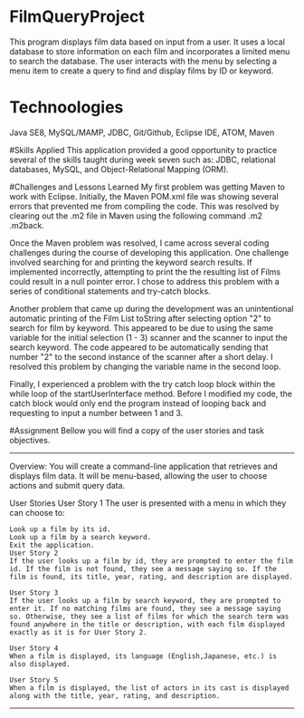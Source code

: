 # FilmQueryProject
This program displays film data based on input from a user.  It uses a local database to store information on each film and incorporates a limited menu to search the database.  The user interacts with the menu by selecting a menu item to create a query to find and display films by ID or keyword.

# Technoologies
Java SE8, MySQL/MAMP, JDBC, Git/Github, Eclipse IDE, ATOM, Maven

#Skills Applied
This application provided a good opportunity to practice several of the skills taught during week seven such as: JDBC, relational databases, MySQL, and Object-Relational Mapping (ORM).

#Challenges and Lessons Learned
My first problem was getting Maven to work with Eclipse. Initially, the Maven POM.xml file was showing several errors that prevented me from compiling the code.  This was resolved by clearing out the .m2 file in Maven using the following command .m2 .m2back.

Once the Maven problem was resolved, I came across several coding challenges during the course of developing this application.  One challenge involved searching for and printing the keyword search results.  If implemented incorrectly, attempting to print the the resulting list of Films could result in a null pointer error.  I chose to address this problem with a series of conditional statements and try-catch blocks.

Another problem that came up during the development was an unintentional
automatic printing of the Film List toString after selecting option "2" to search for film by keyword.  This appeared to be due to using the same variable for the initial selection (1 - 3) scanner and the scanner to input the search keyword.  The code appeared to be automatically sending that number "2" to the second instance of the scanner after a short delay.  I resolved this problem by changing the variable name in the second loop.

Finally, I experienced a problem with the try catch loop block within the
while loop of the startUserInterface method. Before I modified my code, the catch block would only end the program instead of looping back and requesting to input a number between 1 and 3.  


#Assignment
Bellow you will find a copy of the user stories and task objectives.

****************

Overview:
    You will create a command-line application that retrieves and displays film data. It will be menu-based, allowing the user to choose actions and submit query data.

User Stories
    User Story 1
    The user is presented with a menu in which they can choose to:

    Look up a film by its id.
    Look up a film by a search keyword.
    Exit the application.
    User Story 2
    If the user looks up a film by id, they are prompted to enter the film id. If the film is not found, they see a message saying so. If the film is found, its title, year, rating, and description are displayed.

    User Story 3
    If the user looks up a film by search keyword, they are prompted to enter it. If no matching films are found, they see a message saying so. Otherwise, they see a list of films for which the search term was found anywhere in the title or description, with each film displayed exactly as it is for User Story 2.

    User Story 4
    When a film is displayed, its language (English,Japanese, etc.) is also displayed.

    User Story 5
    When a film is displayed, the list of actors in its cast is displayed along with the title, year, rating, and description.

****************

